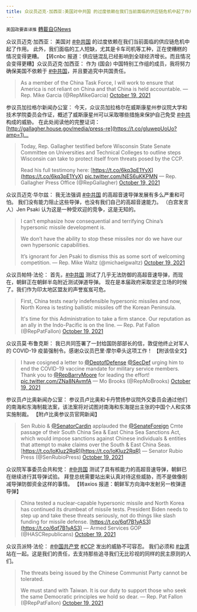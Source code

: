 ```yaml
---
title: 众议员迈克·加西亚:美国对中共国 的过度依赖在我们当前面临的供应链危机中起了作用
---
```

`美国政要直译推` [轉載自GNews](https://gnews.org/zh-hans/1605197/)

众议员迈克·加西亚： 美国对 [#中共国](https://twitter.com/hashtag/%E4%B8%AD%E5%85%B1%E5%9B%BD?src=hashtag_click) 的过度依赖在我们当前面临的供应链危机中起了作用。 此外，我们面临的工人短缺，尤其是卡车司机等工种，正在使糟糕的情况变得更糟。 【转cnbc 报道：供应链混乱已经影响到全球经济增长。而且情况会变得更糟】众议员迈克·加西亚： 作为 (国会) 中国特别工作组的成员，我将努力确保美国不依赖于 [#中共国](https://twitter.com/hashtag/%E4%B8%AD%E5%85%B1%E5%9B%BD?src=hashtag_click)，并且要追究中共国责任。



> As a member of the China Task Force, I will work to ensure that America is not reliant on China and that China is held accountable.
> — Rep. Mike Garcia (@RepMikeGarcia) [October 19, 2021](https://twitter.com/RepMikeGarcia/status/1450483037699969031?ref_src=twsrc%5Etfw)



参议员加拉格尔新闻办公室： 今天，众议员加拉格尔在威斯康星州参议院大学和技术学院委员会作证，概述了威斯康星州可以采取哪些措施来保护自己免受 [#中共](https://twitter.com/hashtag/%E4%B8%AD%E5%85%B1?src=hashtag_click) 构成的威胁。 在此处阅读他的完整证词：[http://gallagher.house.gov/media/press-re](https://t.co/gIuwepUoUo?amp=1)…



> Today, Rep. Gallagher testified before Wisconsin State Senate Committee on Universities and Technical Colleges to outline steps Wisconsin can take to protect itself from threats posed by the CCP. 
> 
> Read his full testimony here: [https://t.co/6kq3pE1YyX](https://t.co/6kq3pE1YyX) [pic.twitter.com/NES6uKKPMN](https://t.co/NES6uKKPMN)
> — Rep. Gallagher Press Office (@RepGallagher) [October 19, 2021](https://twitter.com/RepGallagher/status/1450596464862932998?ref_src=twsrc%5Etfw)



众议员迈克·华尔兹： 我无法强调 [#中共国](https://twitter.com/hashtag/%E4%B8%AD%E5%85%B1%E5%9B%BD?src=hashtag_click) 的高超音速导弹发展有多么严重和可怕。 我们没有能力阻止这些导弹，也没有我们自己的高超音速能力。 （白宫发言人）Jen Psaki 认为这是一种受欢迎的竞争，这是无知的。



> I can’t emphasize how consequential and terrifying China’s hypersonic missile development is.
> 
> We don’t have the ability to stop these missiles nor do we have our own hypersonic capabilities. 
> 
> It’s ignorant for Jen Psaki to dismiss this as some sort of welcoming competition.
> — Rep. Mike Waltz (@michaelgwaltz) [October 19, 2021](https://twitter.com/michaelgwaltz/status/1450579618184978442?ref_src=twsrc%5Etfw)



众议员帕特·法伦： 首先，[#中共国](https://twitter.com/hashtag/%E4%B8%AD%E5%85%B1%E5%9B%BD?src=hashtag_click) 测试了几乎无法防御的高超音速导弹，而现在，朝鲜正在朝鲜半岛附近测试弹道导弹。 现在是本届政府采取坚定立场的时候了。我们作为印太地区盟友的声誉岌岌可危。



> First, China tests nearly indefensible hypersonic missiles and now, North Korea is testing ballistic missiles off the Korean Peninsula.
> 
> It's time for this Administration to take a firm stance. Our reputation as an ally in the Indo-Pacific is on the line.
> — Rep. Pat Fallon (@RepPatFallon) [October 19, 2021](https://twitter.com/RepPatFallon/status/1450555350495621122?ref_src=twsrc%5Etfw)



众议员莫·布鲁克斯： 我已共同签署了一封给国防部部长的信，敦促他终止对军人的 COVID-19 疫苗强制令。感谢众议员巴里·摩尔牵头这项工作！ 【附该信全文】



> I have cosigned a letter to [@DeptofDefense](https://twitter.com/DeptofDefense?ref_src=twsrc%5Etfw) [@SecDef](https://twitter.com/SecDef?ref_src=twsrc%5Etfw) urging him to end the COVID-19 vaccine mandate for military service members. Thank you to [@RepBarryMoore](https://twitter.com/RepBarryMoore?ref_src=twsrc%5Etfw) for leading the effort! [pic.twitter.com/ZNa8NAvmfA](https://t.co/ZNa8NAvmfA)
> — Mo Brooks (@RepMoBrooks) [October 19, 2021](https://twitter.com/RepMoBrooks/status/1450551076957138958?ref_src=twsrc%5Etfw)



参议员卢比奥新闻办公室： 参议员卢比奥和卡丹赞扬参议院外交委员会通过他们的南海和东海制裁法案，该法案将对试图对南海和东海提出主张的中国个人和实体实施制裁。 【附卢比奥参议员官网新闻】



> Sen Rubio & [@SenatorCardin](https://twitter.com/SenatorCardin?ref_src=twsrc%5Etfw) applauded the [@SenateForeign](https://twitter.com/SenateForeign?ref_src=twsrc%5Etfw) Cmte passage of their South China Sea & East China Sea Sanctions Act, which would impose sanctions against Chinese individuals & entities that attempt to make claims over the South & East China Seas. [https://t.co/IoKluz2RqR](https://t.co/IoKluz2RqR)
> — Senator Rubio Press (@SenRubioPress) [October 19, 2021](https://twitter.com/SenRubioPress/status/1450548234833833987?ref_src=twsrc%5Etfw)



众议院军事委员会共和党： [#中共国](https://twitter.com/hashtag/%E4%B8%AD%E5%85%B1%E5%9B%BD?src=hashtag_click) 测试了具有核能力的高超音速导弹，朝鲜已在继续进行其导弹试验。 拜登总统需要站出来认真对待这些威胁，而不是做像削减导弹防御资金这样的事情。 【转axios 报道：朝鲜军方向海中发射另一枚弹道导弹】



> China tested a nuclear-capable hypersonic missile and North Korea has continued its drumbeat of missile tests. President Biden needs to step up and take these threats seriously, not do things like slash funding for missile defense. [https://t.co/6qf7B1yAS3](https://t.co/6qf7B1yAS3)
> — Armed Services GOP (@HASCRepublicans) [October 19, 2021](https://twitter.com/HASCRepublicans/status/1450523842762481669?ref_src=twsrc%5Etfw)



众议员派特·法伦： [#中国共产党](https://twitter.com/hashtag/%E4%B8%AD%E5%9B%BD%E5%85%B1%E4%BA%A7%E5%85%9A?src=hashtag_click) [#CCP](https://twitter.com/hashtag/CCP?src=hashtag_click) 发出的威胁不可容忍。 我们必须和 [#台湾](https://twitter.com/hashtag/%E5%8F%B0%E6%B9%BE?src=hashtag_click) 站在一起。这是我们的责任，去支持那些追寻我们无比珍视的同样的民主原则的人们。



> The threats being issued by the Chinese Communist Party cannot be tolerated.
> 
> We must stand with Taiwan. It is our duty to support those who seek the same Democratic principles we hold so dear.
> — Rep. Pat Fallon (@RepPatFallon) [October 19, 2021](https://twitter.com/RepPatFallon/status/1450445879194816517?ref_src=twsrc%5Etfw)
